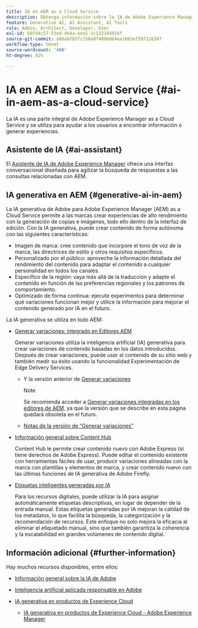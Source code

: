 ```yaml
---
title: IA en AEM as a Cloud Service
description: Obtenga información sobre la IA de Adobe Experience Manager as a Cloud Service
feature: Generative AI, AI Assistant, AI Tools
role: Admin, Architect, Developer, User
exl-id: 60fd4c57-53ed-4b4a-aea1-1c132184916f
source-git-commit: a08abfb5fc156a9f480b0b4ea1003e7597126347
workflow-type: tm+mt
source-wordcount: '408'
ht-degree: 82%

---
```


# IA en AEM as a Cloud Service {#ai-in-aem-as-a-cloud-service}

La IA es una parte integral de Adobe Experience Manager as a Cloud Service y se utiliza para ayudar a los usuarios a encontrar información o generar experiencias.

## Asistente de IA {#ai-assistant}

El [Asistente de IA de Adobe Experience Manager](/help/implementing/cloud-manager/ai-assistant-in-aem.md) ofrece una interfaz conversacional diseñada para agilizar la búsqueda de respuestas a las consultas relacionadas con AEM.

## IA generativa en AEM {#generative-ai-in-aem}

La IA generativa de Adobe para Adobe Experience Manager (AEM) as a Cloud Service permite a las marcas crear experiencias de alto rendimiento con la generación de copias e imágenes, todo ello dentro de la interfaz de edición. Con la IA generativa, puede crear contenido de forma autónoma con las siguientes características:

* Imagen de marca: cree contenido que incorpore el tono de voz de la marca, las directrices de estilo y otros requisitos específicos.
* Personalizado por el público: aproveche la información detallada del rendimiento del contenido para adaptar el contenido a cualquier personalidad en todos los canales.
* Específico de la región: vaya más allá de la traducción y adapte el contenido en función de las preferencias regionales y los patrones de comportamiento.
* Optimizado de forma continua: ejecute experimentos para determinar qué variaciones funcionan mejor y utilice la información para mejorar el contenido generado por IA en el futuro.

La IA generativa se utiliza en todo AEM:

* [Generar variaciones: integrado en Editores AEM](/help/generative-ai/generate-variations-integrated-editor.md)

  Generar variaciones utiliza la inteligencia artificial (IA) generativa para crear variaciones de contenido basadas en los datos introducidos. Después de crear variaciones, puede usar el contenido de su sitio web y también medir su éxito usando la funcionalidad Experimentación de Edge Delivery Services.

   * Y la versión anterior de [Generar variaciones](/help/generative-ai/generate-variations.md)

     >[!NOTE]
     >
     >Se recomienda acceder a [Generar variaciones integradas en los editores de AEM](/help/generative-ai/generate-variations-integrated-editor.md), ya que la versión que se describe en esta página quedará obsoleta en el futuro.

   * [Notas de la versión de “Generar variaciones”](/help/generative-ai/release-notes-generate-variations.md)

* [Información general sobre Content Hub](/help/assets/product-overview.md)

  Content Hub le permite crear contenido nuevo con Adobe Express (si tiene derechos de Adobe Express). Puede editar el contenido existente con herramientas fáciles de usar, producir variaciones alineadas con la marca con plantillas y elementos de marca, y crear contenido nuevo con las últimas funciones de IA generativa de Adobe Firefly.

* [Etiquetas inteligentes generadas por IA](/help/assets/metadata-assets-view.md#ai-smart-tags)

  Para los recursos digitales, puede utilizar la IA para asignar automáticamente etiquetas descriptivas, en lugar de depender de la entrada manual. Estas etiquetas generadas por IA mejoran la calidad de los metadatos, lo que facilita la búsqueda, la categorización y la recomendación de recursos. Este enfoque no solo mejora la eficacia al eliminar el etiquetado manual, sino que también garantiza la coherencia y la escalabilidad en grandes volúmenes de contenido digital.

<!-- 
  * [AI Assistant in Adobe Experience Manager](/help/implementing/cloud-manager/aem-ai-assistant.md)
-->

## Información adicional {#further-information}

Hay muchos recursos disponibles, entre ellos:

* [Información general sobre la IA de Adobe](https://www.adobe.com/ai/overview.html?lang=es)

* [Inteligencia artificial aplicada responsable en Adobe](https://www.adobe.com/trust/responsible-ai.html)

* [IA generativa en productos de Experience Cloud](https://experienceleague.adobe.com/es/docs/core-services/interface/features/generative-ai)

   * [IA generativa en productos de Experience Cloud - Adobe Experience Manager](https://experienceleague.adobe.com/es/docs/core-services/interface/features/generative-ai#aem)
